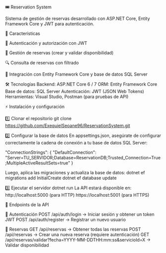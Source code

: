 🎟 Reservation System

Sistema de gestión de reservas desarrollado con ASP.NET Core, Entity Framework Core y JWT para autenticación.

🚀 Características

📌 Autenticación y autorización con JWT

📅 Gestión de reservas (crear y validar disponibilidad)

🔍 Consulta de reservas con filtrado

🔗 Integración con Entity Framework Core y base de datos SQL Server

🛠 Tecnologías
Backend: ASP.NET Core 6 / 7
ORM: Entity Framework Core
Base de datos: SQL Server
Autenticación: JWT (JSON Web Tokens)
Herramientas: Visual Studio, Postman (para pruebas de API)

⚡ Instalación y configuración

1️⃣ Clonar el repositorio
git clone https://github.com/ExequielSeoane96/ReservationSystem.git

2️⃣ Configurar la base de datos
En appsettings.json, asegúrate de configurar correctamente la cadena de conexión a tu base de datos SQL Server:

"ConnectionStrings": {
  "DefaultConnection": "Server=TU_SERVIDOR;Database=ReservationDB;Trusted_Connection=True;MultipleActiveResultSets=true"
}

Luego, aplica las migraciones y actualiza la base de datos:
dotnet ef migrations add InitialCreate
dotnet ef database update

3️⃣ Ejecutar el servidor
dotnet run
La API estará disponible en:
http://localhost:5000 (para HTTP)
https://localhost:5001 (para HTTPS)

📌 Endpoints de la API

📌 Autenticación
POST /api/auth/login → Iniciar sesión y obtener un token JWT
POST /api/auth/register → Registrar un nuevo usuario

📌 Reservas
GET /api/reservas → Obtener todas las reservas
POST /api/reservas → Crear una nueva reserva (requiere autenticación)
GET /api/reservas/validar?fecha=YYYY-MM-DDTHH:mm:ss&servicioId=X → Validar disponibilidad


